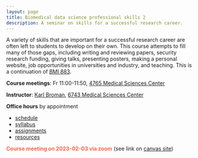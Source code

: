 ```yaml
---
layout: page
title: Biomedical data science professional skills 2
description: A seminar on skills for a successful research career.
---
```


A variety of skills that are important for a successful research
career are often left to students to develop on their own. This course
attempts to fill many of those gaps, including writing and reviewing
papers, security research funding, giving talks, presenting posters,
making a personal website, job opportunities in universities and
industry, and teaching. This is a continuation of [BMI
883](https://kbroman.org/BMI883).


**Course meetings**: Fr 11:00-11:50, [4765 Medical Sciences Center](https://www.biostat.wisc.edu/~kbroman/4765msc.html)

**Instructor**: [Karl Broman](https://kbroman.org),
[6743 Medical Sciences Center](https://kbroman.org/6743msc.html)

**Office hours** by appointment


- [schedule](schedule.html)
- [syllabus](syllabus.html)
- [assignments](assignments.html)
- [resources](resources.html)

**<font color="tomato">Course meeting on 2023-02-03 via zoom</font>**
(see link on [canvas site](https://canvas.wisc.edu/courses/345140))
